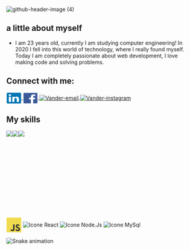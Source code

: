 ![github-header-image (4)](https://user-images.githubusercontent.com/77352309/171905840-238ec77f-5678-4d3b-ab33-a91e2820c95c.png)


## a little about myself

 - I am 23 years old, currently I am studying computer engineering!
In 2020 I fell into this world of technology, where I really found myself. Today I am completely passionate about web development, I love making code and solving problems.

  

<!--
**Vander-Reis/Vander-Reis** is a ✨ _special_ ✨ repository because its `README.md` (this file) appears on your GitHub profile.

Here are some ideas to get you started:

- 🔭 I’m currently working on ...
- 🌱 I’m currently learning ...
- 👯 I’m looking to collaborate on ...
- 🤔 I’m looking for help with ...
- 💬 Ask me about ...
- 📫 How to reach me: ...
- 😄 Pronouns: ...
- ⚡ Fun fact: ...
-->


<div>
  <h2>Connect with me:</h2>
  <a  href="https://www.linkedin.com/in/vander-reis-044163201/" target="_blank">
    <img align="center" alt="Vander-linkedin" height="30" width="40" src="https://raw.githubusercontent.com/devicons/devicon/master/icons/linkedin/linkedin-original.svg"                 style="max-width:100%;"/>
  </a>
  
   <a  href="https://www.facebook.com/vander.reys/" target="_blank">
    <img align="center" alt="Vander-facebook" height="30" width="40" src="https://raw.githubusercontent.com/devicons/devicon/master/icons/facebook/facebook-original.svg"                 style="max-width:100%;"/>
  </a>
  
   <a  href="mailto:vanderreis2017@outlook.com" target="_blank">
    <img align="center" alt="Vander-email" height="30" width="30" src="https://i.pinimg.com/originals/8f/c3/7b/8fc37b74b608a622588fbaa361485f32.png"                 style="max-width:100%;"/>
  </a>
  
  <a  href="https://www.instagram.com/vander_reys/" target="_blank">
    <img align="center" alt="Vander-instagram" height="30" width="30" src="https://cdn.icon-icons.com/icons2/836/PNG/64/Instagram_icon-icons.com_66804.png" style="max-width:100%;"/>
  </a>
</div>


## My skills

<div style="display: flex">
   <img src="https://github-readme-stats.vercel.app/api?username=Vander-Reis&show_icons=true&theme=dracula&include_all_commits=true&count_private=true"  height="200">

   <img src="https://github-readme-stats.vercel.app/api/top-langs/?username=Vander-Reis&layout=compact&langs_count=16&theme=dracula"  height="200">

   <img src="https://github-readme-streak-stats.herokuapp.com/?user=vander-reis&theme=dark" >

</div>

##

<div>
  
   <img align="center" alt="Icone JavaScript"  width="40" src="https://raw.githubusercontent.com/devicons/devicon/master/icons/javascript/javascript-original.svg" style="max-width:100%;"/>
  
   <img align="center" alt="Icone React"  width="40" src="https://upload.wikimedia.org/wikipedia/commons/thumb/a/a7/React-icon.svg/640px-React-icon.svg.png" style="max-width:100%;"/>
  
   <img align="center" alt="Icone Node.Js"  width="40" src="https://cdn.iconscout.com/icon/free/png-256/node-js-1174925.png" style="max-width:100%;"/>
  
   <img align="center" alt="Icone MySql"  width="40" src="https://www.freepnglogos.com/uploads/logo-mysql-png/logo-mysql-mysql-logo-png-images-are-download-crazypng-21.png" style="max-width:100%;"/>
  
</div>


![Snake animation](https://github.com/Vander-Reis/Vander-Reis/blob/output/github-contribution-grid-snake.svg)





